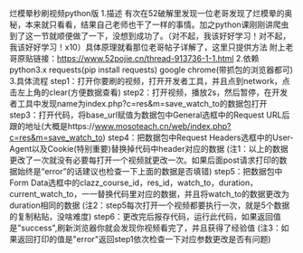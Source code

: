 烂模晕秒刷视频python版
1.描述
有次在52破解里发现一位老哥发现了烂模晕的奥秘，本来就只看看，结果自己老师也干了一样的事情。加之python课刚刚讲爬虫到了这一节就顺便做了一下，没想到成功了。（对不起，我该好好学习！对不起，我该好好学习！x10）具体原理就看那位老哥帖子详解了，这里只提供方法
附上老哥原贴链接：https://www.52pojie.cn/thread-913736-1-1.html
2.依赖
python3.x
requests(pip install requests)
google chrome(带抓包的浏览器都可)
3.具体流程
step1：打开你要刷的视频，打开开发者工具，并且点到network，点击左上角的clear(方便数据查看)
step2：打开视频，播放2s，然后暂停，在开发者工具中发现name为index.php?c=res&m=save_watch_to的数据包打开
step3：打开代码，将base_url赋值为数据包中General选框中的Request URL后跟的地址(大概是https://www.mosoteach.cn/web/index.php?c=res&m=save_watch_to)
step4：把数据包中Request Headers选框中的User-Agent以及Cookie(特别重要)替换掉代码中header对应的数据
(注1：以上的数据更改了一次就没有必要每打开一个视频就更改一次。如果后面post请求打印的数据始终是“error”的话建议也检查一下上面的数据是否填错)
step5：把数据包中Form Data选框中的clazz_course_id，res_id，watch_to，duration，current_watch_to，一一替换代码里对应的数据，并且将watch_to的数据更改为duration相同的数据
(注2：step5每次打开一个视频都要执行一次，就是5个数据的复制粘贴，没啥难度)
step6：更改完后报存代码，运行此代码，如果返回值是"success",刷新浏览器你就会发现你视频看完了，并且获得了经验值
(注3：如果返回打印的值是"error"返回step1依次检查一下对应参数更改是否有问题)
